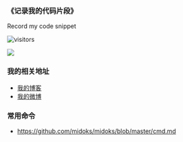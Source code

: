 ### 《记录我的代码片段》

Record my code snippet

![visitors](https://visitor-badge.glitch.me/badge?page_id=midoks&left_color=green&right_color=red)


![](https://github-readme-stats.vercel.app/api?username=midoks)

### 我的相关地址
- [我的博客](http://www.cachecha.com)
- [我的微博](http://weibo.com/u/1504761980)


### 常用命令

- https://github.com/midoks/midoks/blob/master/cmd.md
